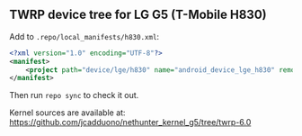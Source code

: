 ## TWRP device tree for LG G5 (T-Mobile H830)

Add to `.repo/local_manifests/h830.xml`:

```xml
<?xml version="1.0" encoding="UTF-8"?>
<manifest>
	<project path="device/lge/h830" name="android_device_lge_h830" remote="TeamWin" revision="android-6.0" />
</manifest>
```

Then run `repo sync` to check it out.

Kernel sources are available at: https://github.com/jcadduono/nethunter_kernel_g5/tree/twrp-6.0

